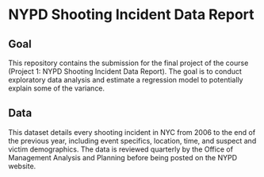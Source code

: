 # NYPD Shooting Incident Data Report

## Goal
This repository contains the submission for the final project of the course (Project 1: NYPD Shooting Incident Data Report). The goal is to conduct exploratory data analysis and estimate a regression model to potentially explain some of the variance.

## Data
This dataset details every shooting incident in NYC from 2006 to the end of the previous year, including event specifics, location, time, and suspect and victim demographics. The data is reviewed quarterly by the Office of Management Analysis and Planning before being posted on the NYPD website.
